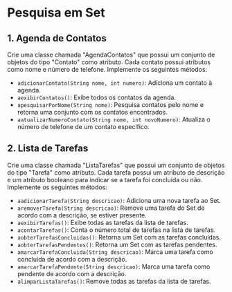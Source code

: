 # Pesquisa em Set
## 1. Agenda de Contatos
   Crie uma classe chamada "AgendaContatos" que possui um conjunto de objetos do tipo "Contato" como atributo. Cada contato possui atributos como nome e número de telefone. Implemente os seguintes métodos:

* ```adicionarContato(String nome, int numero)```: Adiciona um contato à agenda.
* ```aexibirContatos()```: Exibe todos os contatos da agenda.
* ```apesquisarPorNome(String nome)```: Pesquisa contatos pelo nome e retorna uma conjunto com os contatos encontrados.
* ```aatualizarNumeroContato(String nome, int novoNumero)```: Atualiza o número de telefone de um contato específico.
## 2. Lista de Tarefas
   Crie uma classe chamada "ListaTarefas" que possui um conjunto de objetos do tipo "Tarefa" como atributo. Cada tarefa possui um atributo de descrição e um atributo booleano para indicar se a tarefa foi concluída ou não. Implemente os seguintes métodos:

* ```aadicionarTarefa(String descricao)```: Adiciona uma nova tarefa ao Set.
* ```aremoverTarefa(String descricao)```: Remove uma tarefa do Set de acordo com a descrição, se estiver presente.
* ```aexibirTarefas()```: Exibe todas as tarefas da lista de tarefas.
* ```acontarTarefas()```: Conta o número total de tarefas na lista de tarefas.
* ```aobterTarefasConcluidas()```: Retorna um Set com as tarefas concluídas.
* ```aobterTarefasPendentes()```: Retorna um Set com as tarefas pendentes.
* ```amarcarTarefaConcluida(String descricao)```: Marca uma tarefa como concluída de acordo com a descrição.
* ```amarcarTarefaPendente(String descricao)```: Marca uma tarefa como pendente de acordo com a descrição.
* ```alimparListaTarefas()```: Remove todas as tarefas da lista de tarefas.
